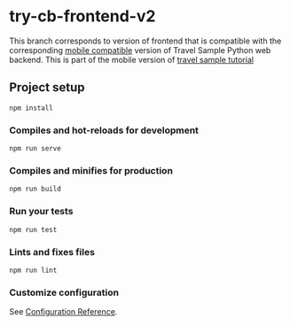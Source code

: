 # try-cb-frontend-v2
This branch corresponds to version of frontend that is compatible with the corresponding [mobile compatible](https://github.com/couchbaselabs/try-cb-python/blob/mobile-travel-sample-tutorial/) version of Travel Sample Python web backend. This is part of the mobile version of [travel sample tutorial](https://docs.couchbase.com/tutorials/mobile-travel-sample/introduction.html)

## Project setup
```
npm install
```

### Compiles and hot-reloads for development
```
npm run serve
```

### Compiles and minifies for production
```
npm run build
```

### Run your tests
```
npm run test
```

### Lints and fixes files
```
npm run lint
```

### Customize configuration
See [Configuration Reference](https://cli.vuejs.org/config/).
